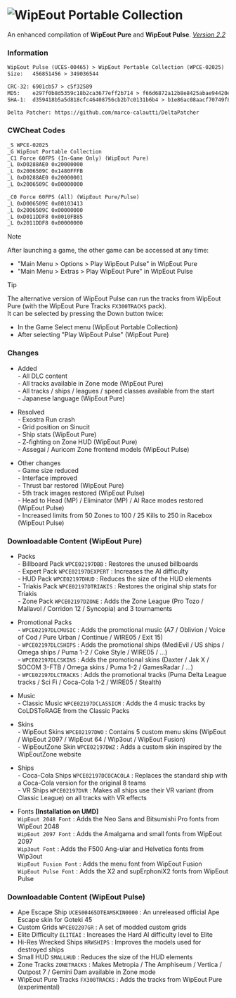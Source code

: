 # ![WipEout Portable Collection](https://github.com/user-attachments/assets/9ca254c4-d7c8-4478-b178-4708f1e2a49a)

An enhanced compilation of **WipEout Pure** and **WipEout Pulse**. [*Version 2.2*](https://mega.nz/folder/gBwx2ZLT#01a4KaUDbCycjlrDgq5UdQ/folder/kZg0RRgR)

### Information
```diff
WipEout Pulse (UCES-00465) > WipEout Portable Collection (WPCE-02025)
Size:   456851456 > 349036544

CRC-32: 6901cb57 > c5f32589
MD5:    e297f0b8d5359c18b2ca3677eff2b714 > f66d6872a12b8e8425abae94420e12b1
SHA-1:  d359418b5a5d818cfc46408756cb2b7c0131b6b4 > b1e86ac08aacf70749f8d2a562ba155267fe2dbd

Delta Patcher: https://github.com/marco-calautti/DeltaPatcher
```

### CWCheat Codes
```diff
_S WPCE-02025
_G WipEout Portable Collection
_C1 Force 60FPS (In-Game Only) (WipEout Pure)
_L 0xD0288AE0 0x20000000
_L 0x2006509C 0x1480FFFB
_L 0xD0288AE0 0x20000001
_L 0x2006509C 0x00000000

_C0 Force 60FPS (All) (WipEout Pure/Pulse)
_L 0xD006509E 0x00103413
_L 0x2006509C 0x00000000
_L 0xD011DDF8 0x0010FB85
_L 0x2011DDF8 0x00000000
```

> [!NOTE]
> After launching a game, the other game can be accessed at any time:
> - "Main Menu > Options > Play WipEout Pulse" in WipEout Pure
> - "Main Menu > Extras > Play WipEout Pure" in WipEout Pulse

> [!TIP]
> The alternative version of WipEout Pulse can run the tracks from WipEout Pure (with the WipEout Pure Tracks `FX300TRACKS` pack).  
> It can be selected by pressing the Down button twice:
> - In the Game Select menu (WipEout Portable Collection)
> - After selecting "Play WipEout Pulse" (WipEout Pure)

### Changes
- Added  
*-* All DLC content  
*-* All tracks available in Zone mode (WipEout Pure)  
*-* All tracks / ships / leagues / speed classes available from the start  
*-* Japanese language (WipEout Pure)

- Resolved  
*-* Exostra Run crash  
*-* Grid position on Sinucit  
*-* Ship stats (WipEout Pure)  
*-* Z-fighting on Zone HUD (WipEout Pure)  
*-* Assegai / Auricom Zone frontend models (WipEout Pulse)

- Other changes  
*-* Game size reduced  
*-* Interface improved  
*-* Thrust bar restored (WipEout Pure)  
*-* 5th track images restored (WipEout Pulse)  
*-* Head to Head (MP) / Eliminator (MP) / AI Race modes restored (WipEout Pulse)  
*-* Increased limits from 50 Zones to 100 / 25 Kills to 250 in Racebox (WipEout Pulse)

### Downloadable Content (WipEout Pure)
- Packs  
*-* Billboard Pack `WPCE02197DBB` : Restores the unused billboards  
*-* Expert Pack `WPCE02197DEXPERT` : Increases the AI difficulty  
*-* HUD Pack `WPCE02197DHUD` : Reduces the size of the HUD elements  
*-* Triakis Pack `WPCE02197DTRIAKIS` : Restores the original ship stats for Triakis  
*-* Zone Pack `WPCE02197DZONE` : Adds the Zone League (Pro Tozo / Mallavol / Corridon 12 / Syncopia) and 3 tournaments

- Promotional Packs  
*-* `WPCE02197DLCMUSIC` : Adds the promotional music (A7 / Oblivion / Voice of Cod / Pure Urban / Continue / WIRE05 / Exit 15)  
*-* `WPCE02197DLCSHIPS` : Adds the promotional ships (MediEvil / US ships / Omega ships / Puma 1-2 / Coke Style / WIRE05 / ...)  
*-* `WPCE02197DLCSKINS` : Adds the promotional skins (Daxter / Jak X / SOCOM 3-FTB / Omega skins / Puma 1-2 / GamesRadar / ...)  
*-* `WPCE02197DLCTRACKS` : Adds the promotional tracks (Puma Delta League tracks / Sci Fi / Coca-Cola 1-2 / WIRE05 / Stealth)

- Music  
*-* Classic Music `WPCE02197DCLASSICM` : Adds the 4 music tracks by CoLDSToRAGE from the Classic Packs

- Skins  
*-* WipEout Skins `WPCE02197DWO` : Contains 5 custom menu skins (WipEout / WipEout 2097 / WipEout 64 / Wip3out / WipEout Fusion)  
*-* WipEoutZone Skin `WPCE02197DWZ` : Adds a custom skin inspired by the WipEoutZone website

- Ships  
*-* Coca-Cola Ships `WPCE02197DCOCACOLA` : Replaces the standard ship with a Coca-Cola version for the original 8 teams  
*-* VR Ships `WPCE02197DVR` : Makes all ships use their VR variant (from Classic League) on all tracks with VR effects

- Fonts **[Installation on UMD]**  
`WipEout 2048 Font` : Adds the Neo Sans and Bitsumishi Pro fonts from WipEout 2048  
`WipEout 2097 Font` : Adds the Amalgama and small fonts from WipEout 2097  
`Wip3out Font` : Adds the F500 Ang-ular and Helvetica fonts from Wip3out  
`WipEout Fusion Font` : Adds the menu font from WipEout Fusion  
`WipEout Pulse Font` : Adds the X2 and supErphoniX2 fonts from WipEout Pulse

### Downloadable Content (WipEout Pulse)
- Ape Escape Ship `UCES00465DTEAMSKIN0000` : An unreleased official Ape Escape skin for Goteki 45
- Custom Grids `WPCE02207GR` : A set of modded custom grids
- Elite Difficulty `ELITEAI` : Increases the Hard AI difficulty level to Elite
- Hi-Res Wrecked Ships `HRWSHIPS` : Improves the models used for destroyed ships
- Small HUD `SMALLHUD` : Reduces the size of the HUD elements
- Zone Tracks `ZONETRACKS` : Makes Metropia / The Amphiseum / Vertica / Outpost 7 / Gemini Dam available in Zone mode
- WipEout Pure Tracks `FX300TRACKS` : Adds the tracks from WipEout Pure (experimental)
